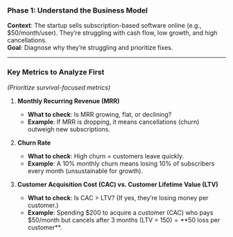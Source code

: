 
### **Phase 1: Understand the Business Model**
**Context**: The startup sells subscription-based software online (e.g., $50/month/user). They’re struggling with cash flow, low growth, and high cancellations.  
**Goal**: Diagnose why they’re struggling and prioritize fixes.

---

### **Key Metrics to Analyze First**  
*(Prioritize survival-focused metrics)*  

1. **Monthly Recurring Revenue (MRR)**  
   - **What to check**: Is MRR growing, flat, or declining?  
   - **Example**: If MRR is dropping, it means cancellations (churn) outweigh new subscriptions.  

2. **Churn Rate**  
   - **What to check**: High churn = customers leave quickly.  
   - **Example**: A 10% monthly churn means losing 10% of subscribers every month (unsustainable for growth).  

3. **Customer Acquisition Cost (CAC) vs. Customer Lifetime Value (LTV)**  
   - **What to check**: Is CAC > LTV? (If yes, they’re losing money per customer.)  
   - **Example**: Spending $200 to acquire a customer (CAC) who pays $50/month but cancels after 3 months (LTV = $150) = **$50 loss per customer**.  

